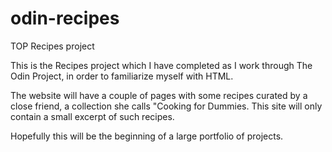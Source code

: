 # odin-recipes
TOP Recipes project

This is the Recipes project which I have completed as I work through The Odin Project, in order to familiarize myself with HTML.

The website will have a couple of pages with some recipes curated by a close friend, a collection she calls "Cooking for Dummies. This site will only contain a small excerpt of such recipes. 

Hopefully this will be the beginning of a large portfolio of projects.